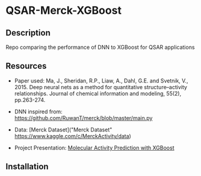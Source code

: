 # QSAR-Merck-XGBoost

## Description
Repo comparing the performance of DNN to XGBoost for QSAR applications

## Resources
- Paper used:
Ma, J., Sheridan, R.P., Liaw, A., Dahl, G.E. and Svetnik, V., 2015. Deep neural nets as a method for quantitative structure–activity relationships. Journal of chemical information and modeling, 55(2), pp.263-274.

- DNN inspired from:
https://github.com/RuwanT/merck/blob/master/main.py

- Data:
[Merck Dataset]("Merck Dataset" https://www.kaggle.com/c/MerckActivity/data)

- Project Presentation:
[Molecular Activity Prediction with XGBoost](https://docs.google.com/presentation/d/e/2PACX-1vRN4hVoXzNEVSYAOq9eYWDQxudlwCAL2GNW9Mx1D7ScT6pOXDTEmxUOeV_jnOo__zi9hKX_yoLPq0R6/pub?start=false&loop=false&delayms=3000)

## Installation
